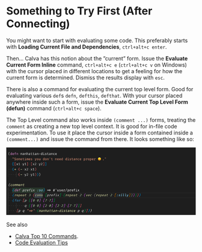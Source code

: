# Something to Try First (After Connecting)

You might want to start with evaluating some code. This preferably starts with **Loading Current File and Dependencies**, `ctrl+alt+c enter`.

Then... Calva has this notion about the ”current” form. Issue the **Evaluate Current Form Inline** command, `ctrl+alt+c e` (`ctrl+alt+c v` on Windows) with the cursor placed in different locations to get a feeling for how the current form is determined. Dismiss the results display with `esc`.

There is also a command for evaluating the current top level form. Good for evaluating  various `def`s `defn`, `defthis`, `defthat`. With your cursor placed anywhere inside such a form, issue the **Evaluate Current Top Level Form (defun)** command (`ctrl+alt+c space`).

The Top Level command also works inside `(comment ...)` forms, treating the `comment` as creating a new top level context. It is good for in-file code experimentation.  To use it place the cursor inside a form contained inside a `(comment...)` and issue the command from there. It looks something like so:

![Comment top level form evaluation!](assets/howto/top-level-comment-eval.gif)

See also
* [Calva Top 10 Commands](commands-top10.md).
* [Code Evaluation Tips](eval-tips.md)
